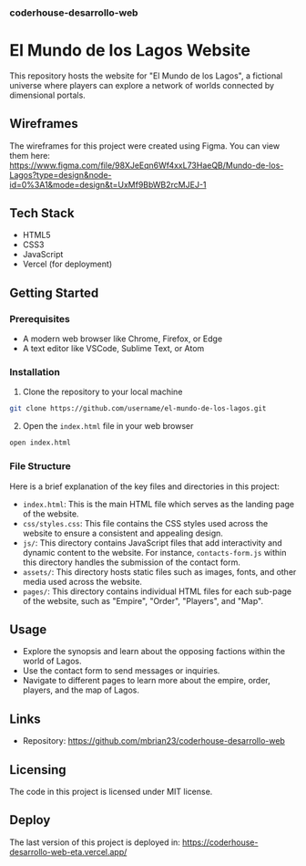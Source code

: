 ### coderhouse-desarrollo-web

# El Mundo de los Lagos Website

This repository hosts the website for "El Mundo de los Lagos", a fictional universe where players can explore a network of worlds connected by dimensional portals.

## Wireframes

The wireframes for this project were created using Figma. You can view them here:
https://www.figma.com/file/98XJeEqn6Wf4xxL73HaeQB/Mundo-de-los-Lagos?type=design&node-id=0%3A1&mode=design&t=UxMf9BbWB2rcMJEJ-1

## Tech Stack

-   HTML5
-   CSS3
-   JavaScript
-   Vercel (for deployment)

## Getting Started

### Prerequisites

-   A modern web browser like Chrome, Firefox, or Edge
-   A text editor like VSCode, Sublime Text, or Atom

### Installation

1. Clone the repository to your local machine

```bash
git clone https://github.com/username/el-mundo-de-los-lagos.git
```

2. Open the `index.html` file in your web browser

```bash
open index.html
```

### File Structure

Here is a brief explanation of the key files and directories in this project:

-   `index.html`: This is the main HTML file which serves as the landing page of the website.
-   `css/styles.css`: This file contains the CSS styles used across the website to ensure a consistent and appealing design.
-   `js/`: This directory contains JavaScript files that add interactivity and dynamic content to the website. For instance, `contacts-form.js` within this directory handles the submission of the contact form.
-   `assets/`: This directory hosts static files such as images, fonts, and other media used across the website.
-   `pages/`: This directory contains individual HTML files for each sub-page of the website, such as "Empire", "Order", "Players", and "Map".

## Usage

-   Explore the synopsis and learn about the opposing factions within the world of Lagos.
-   Use the contact form to send messages or inquiries.
-   Navigate to different pages to learn more about the empire, order, players, and the map of Lagos.

## Links

-   Repository: https://github.com/mbrian23/coderhouse-desarrollo-web

## Licensing

The code in this project is licensed under MIT license.

## Deploy

The last version of this project is deployed in: https://coderhouse-desarrollo-web-eta.vercel.app/
